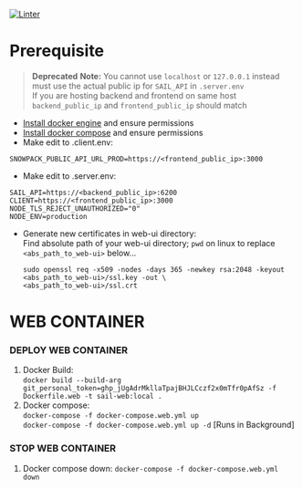 [![Linter](https://github.com/secureailabs/Jenkins-Docker/actions/workflows/Linter.yml/badge.svg?branch=main)](https://github.com/secureailabs/Jenkins-Docker/actions/workflows/Linter.yml)

# Prerequisite
> **Deprecated**
> **Note:** You cannot use `localhost` or `127.0.0.1` instead must use the actual public ip  for `SAIL_API` in `.server.env`\
> If you are hosting backend and frontend on same host `backend_public_ip` and `frontend_public_ip` should match

- [Install docker engine](https://docs.docker.com/engine/install/) and ensure permissions
- [Install docker compose](https://docs.docker.com/compose/install/) and ensure permissions
- Make edit to .client.env:
```
SNOWPACK_PUBLIC_API_URL_PROD=https://<frontend_public_ip>:3000
```
- Make edit to .server.env:
```
SAIL_API=https://<backend_public_ip>:6200
CLIENT=https://<frontend_public_ip>:3000 
NODE_TLS_REJECT_UNAUTHORIZED="0" 
NODE_ENV=production
 ```
 - Generate new certificates in web-ui directory: \
Find absolute path of your web-ui directory; `pwd` on linux to replace `<abs_path_to_web-ui>` below...

    ```
    sudo openssl req -x509 -nodes -days 365 -newkey rsa:2048 -keyout <abs_path_to_web-ui>/ssl.key -out \ 
    <abs_path_to_web-ui>/ssl.crt
    ```

# WEB CONTAINER
### DEPLOY WEB CONTAINER
1. Docker Build: \
`docker build --build-arg git_personal_token=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 -f Dockerfile.web -t sail-web:local .`
2. Docker compose: \
`docker-compose -f docker-compose.web.yml up` \
`docker-compose -f docker-compose.web.yml up -d` [Runs in Background]

### STOP WEB CONTAINER
1. Docker compose down:
`docker-compose -f docker-compose.web.yml down`

